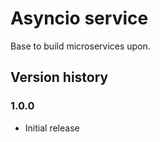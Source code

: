 Asyncio service
==============

Base to build microservices upon.

Version history
---------------

### 1.0.0

* Initial release